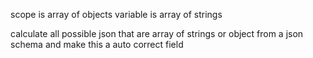 scope is array of objects
variable is array of strings

calculate all possible json that are array of strings or object from a json schema and make this a auto correct field 